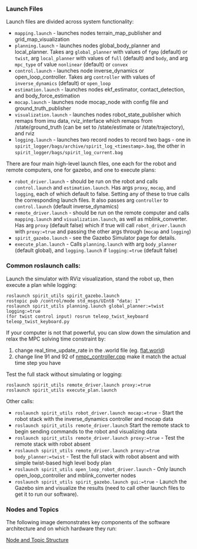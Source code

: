 ### Launch Files
Launch files are divided across system functionality:
- `mapping.launch` - launches nodes terrain_map_publisher and grid_map_visualization
- `planning.launch` - launches nodes global_body_planner and local_planner. Takes arg `global_planner` with values of `fgmp` (default) or `twist`, arg `local_planner` with values of `full` (default) and `body`, and arg `mpc_type` of value `nonlinear` (default) or `convex`
- `control.launch` - launches node inverse_dynamics or open_loop_controller. Takes arg `controller` with values of `inverse_dynamics` (default) or `open_loop`
- `estimation.launch` - launches nodes ekf_estimator, contact_detection, and body_force_estimation
- `mocap.launch` - launches node mocap_node with config file and ground_truth_publisher
- `visualization.launch` - launches nodes robot_state_publisher which remaps from imu data, rviz_interface which remaps from /state/ground_truth (can be set to /state/estimate or /state/trajectory), and rviz
- `logging.launch` - launches two record nodes to record two bags - one in `spirit_logger/bags/archive/spirit_log_<timestamp>.bag`, the other in `spirit_logger/bags/spirit_log_current.bag`

There are four main high-level launch files, one each for the robot and remote computers, one for gazebo, and one to execute plans:
- `robot_driver.launch` - should be run on the robot and calls `control.launch` and `estimation.launch`. Has args `proxy`, `mocap`, and `logging`, each of which default to false. Setting any of these to true calls the corresponding launch files. It also passes arg `controller` to `control.launch` (default inverse_dynamics)
- `remote_driver.launch` - should be run on the remote computer and calls `mapping.launch` and `visualization.launch`, as well as mblink_converter. Has arg `proxy` (default false) which if true will call `robot_driver.launch` with `proxy:=true` and passing the other args through (`mocap` and `logging`)
- `spirit_gazebo.launch` - see the Gazebo Simulator page for details.
- `execute_plan.launch` - Calls `planning.launch` with arg `body_planner` (default global), and `logging.launch` if `logging:=true` (default false)

### Common roslaunch calls:
Launch the simulator with RViz visualization, stand the robot up, then execute a plan while logging:
```
roslaunch spirit_utils spirit_gazebo.launch
rostopic pub /control/mode std_msgs/UInt8 "data: 1"
roslaunch spirit_utils planning.launch global_planner:=twist logging:=true
(for twist control input) rosrun teleop_twist_keyboard teleop_twist_keyboard.py
```
If your computer is not that powerful, you can slow down the simulation and relax the MPC solving time constraint by:
1. change real_time_update_rate in the .world file (eg. [flat.world](https://github.com/robomechanics/spirit-software/blob/main/spirit_simulator/gazebo_scripts/worlds/flat/flat.world)) 
2. change line 91 and 92 of [nmpc_controller.cpp](https://github.com/robomechanics/spirit-software/blob/main/nmpc_controller/src/nmpc_controller.cpp) make it match the actual time step you have

Test the full stack without simulating or logging:
```
roslaunch spirit_utils remote_driver.launch proxy:=true
roslaunch spirit_utils execute_plan.launch
```
Other calls:
- `roslaunch spirit_utils robot_driver.launch mocap:=true` - Start the robot stack with the inverse_dynamics controller and mocap data
- `roslaunch spirit_utils remote_driver.launch` Start the remote stack to begin sending commands to the robot and visualizing data
- `roslaunch spirit_utils remote_driver.launch proxy:=true` - Test the remote stack with robot absent
- `roslaunch spirit_utils remote_driver.launch proxy:=true body_planner:=twist` - Test the full stack with robot absent and with simple twist-based high level body plan
- `roslaunch spirit_utils open_loop_robot_driver.launch` - Only launch open_loop_controller and mblink_converter nodes
- `roslaunch spirit_utils spirit_gazebo.launch gui:=true` - Launch the Gazebo sim and visualize the results (need to call other launch files to get it to run our software).

### Nodes and Topics

The following image demonstrates key components of the software architecture and on which hardware they run:

[Node and Topic Structure](https://cmu.app.box.com/file/861382302310)
